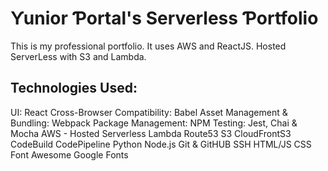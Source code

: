 # Ƴunior Ƥortal's Serverless Ƥortfolio

This is my professional portfolio. It uses AWS and ReactJS.
Hosted ServerLess with S3 and Lambda.

## Technologies Used:
UI: React
Cross-Browser Compatibility: Babel
Asset Management & Bundling: Webpack
Package Management: NPM
Testing: Jest, Chai & Mocha
AWS - Hosted Serverless
Lambda
Route53
S3
CloudFrontS3
CodeBuild
CodePipeline
Python
Node.js
Git & GitHUB
SSH
HTML/JS
CSS
Font Awesome
Google Fonts
